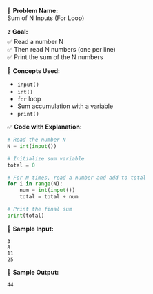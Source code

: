 🧩 **Problem Name:**  
Sum of N Inputs (For Loop)

❓ **Goal:**  
✅ Read a number N  
✅ Then read N numbers (one per line)  
✅ Print the sum of the N numbers

🧠 **Concepts Used:**

- `input()`
- `int()`
- `for` loop
- Sum accumulation with a variable
- `print()`

✅ **Code with Explanation:**

```python
# Read the number N
N = int(input())

# Initialize sum variable
total = 0

# For N times, read a number and add to total
for i in range(N):
    num = int(input())
    total = total + num

# Print the final sum
print(total)
```

🧪 **Sample Input:**

```
3
8
11
25
```

🧾 **Sample Output:**

```
44
```
